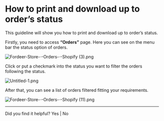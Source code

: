 # How to print and download up to order’s status


This guideline will show you how to print and download up to order’s status.

Firstly, you need to access **“Orders”** page. Here you can see on the menu bar the status option of orders. 

![Fordeer-Store-·-Orders-·-Shopify (3).png](How%20to%20print%20and%20download%20up%20to%20order%E2%80%99s%20status%20f3cdc27dfa454eb4bee41b248e01d49b/Fordeer-Store--Orders--Shopify_(3).png)

Click or put a checkmark into the status you want to filter the orders following the status. 

![Untitled-1.png](How%20to%20print%20and%20download%20up%20to%20order%E2%80%99s%20status%20f3cdc27dfa454eb4bee41b248e01d49b/Untitled-1.png)

After that, you can see a list of orders filtered fitting your requirements. 

![Fordeer-Store-·-Orders-·-Shopify (11).png](How%20to%20print%20and%20download%20up%20to%20order%E2%80%99s%20status%20f3cdc27dfa454eb4bee41b248e01d49b/Fordeer-Store--Orders--Shopify_(11).png)

---

Did you find it helpful? Yes | No

